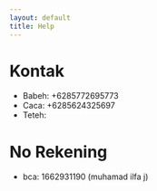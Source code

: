 ```yaml
---
layout: default
title: Help
---
```


# Kontak
* Babeh: +6285772695773
* Caca: +6285624325697
* Teteh: 

# No Rekening
* bca: 1662931190 (muhamad ilfa j)
